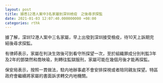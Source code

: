 ```yaml
---
layout: post
title: 據悉12港人案中3名家屬到深圳檢疫　之後尋求探監
date: 2021-01-03 12:07:40.000000000 +08:00
categories: rthk
---
```


據了解，深圳12港人案中三名家屬，早上出發到深圳接受檢疫，待10天上訴期完結後尋求探監。

有律師表示，家屬在判決生效後可到看守所探望一次，至於組織罪成分別判監3年及2年的鄧棨然和喬映瑜，則轉往監獄服刑，家屬可能在幾個月後才能再探監。

保安局表示，按照一貫做法，駐内地辦事處不會安排探視或者陪同親友探望。特區政府會繼續將家屬的書面訴求轉交内地機關。
